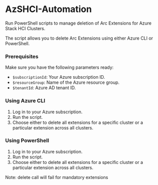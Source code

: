 # AzSHCI-Automation

Run PowerShell scripts to manage deletion of  Arc Extensions for Azure Stack HCI Clusters.

The script allows you to delete Arc Extensions using either Azure CLI or PowerShell.

### Prerequisites

Make sure you have the following parameters ready:

- `$subscriptionId`: Your Azure subscription ID.
- `$resourceGroup`: Name of the Azure resource group.
- `$tenantId`: Azure AD tenant ID.

### Using Azure CLI

1. Log in to your Azure subscription.
2. Run the script.
3. Choose either to delete all extensions for a specific cluster or a particular extension across all clusters.
### Using PowerShell

1. Log in to your Azure subscription.
2. Run the script.
3. Choose either to delete all extensions for a specific cluster or a particular extension across all clusters.


Note: delete call will fail for mandatory extensions